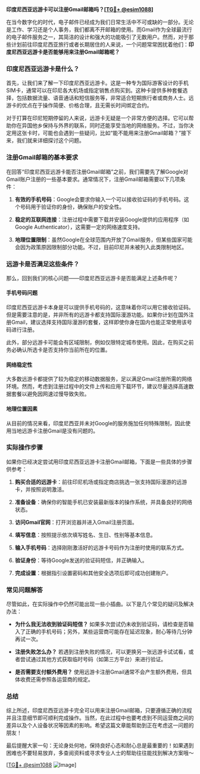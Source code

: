 **印度尼西亚远游卡可以注册Gmail邮箱吗？[[TG💪+ @esim1088](https://t.me/s/esim1088)]**

在当今数字化的时代，电子邮件已经成为我们日常生活中不可或缺的一部分。无论是工作、学习还是个人事务，我们都离不开邮箱的使用。而Gmail作为全球最流行的电子邮件服务之一，其简洁的设计和强大的功能吸引了无数用户。然而，对于那些计划前往印度尼西亚旅行或者长期居住的人来说，一个问题常常困扰着他们：**印度尼西亚远游卡是否能够用来注册Gmail邮箱呢？**

### **印度尼西亚远游卡是什么？**

首先，让我们来了解一下印度尼西亚远游卡。这是一种专为国际游客设计的手机SIM卡，通常可以在印尼各大机场或指定销售点购买到。这种卡提供多种套餐选择，包括数据流量、语音通话和短信服务等，非常适合短期旅行者或商务人士。远游卡的优点在于操作简便、价格合理，且无需长时间绑定合约。

对于打算在印尼短期停留的人来说，远游卡无疑是一个非常方便的选择。它可以帮助你在异国他乡保持与外界的联系，同时还能享受当地的网络服务。不过，当你决定用这张卡时，可能也会遇到一些疑问，比如“能不能用来注册Gmail邮箱？”接下来，我们就来详细探讨这个问题。

### **注册Gmail邮箱的基本要求**

在回答“印度尼西亚远游卡能否注册Gmail邮箱”之前，我们需要先了解Google对Gmail账户注册的一些基本要求。通常情况下，注册Gmail邮箱需要以下几项条件：

1. **有效的手机号码**：Google会要求你输入一个可以接收验证码的手机号码。这个号码用于验证你的身份，确保账户的安全性。
   
2. **稳定的互联网连接**：注册过程中需要下载并安装Google提供的应用程序（如Google Authenticator），这需要一定的网络速度支持。

3. **地理位置限制**：虽然Google在全球范围内开放了Gmail服务，但某些国家可能会因为政策原因限制部分功能。不过，目前印尼并未被列入此类限制地区。

### **远游卡是否满足这些条件？**

那么，回到我们的核心问题——印度尼西亚远游卡是否能满足上述条件呢？

#### **手机号码问题**
印度尼西亚远游卡本身是可以提供手机号码的，这意味着你可以用它接收验证码。但是需要注意的是，并非所有的远游卡都支持国际漫游功能。如果你计划在国外注册Gmail，建议选择支持国际漫游的套餐，这样即使你身在国内也能正常使用该号码进行注册。

此外，部分远游卡可能会有区域限制，例如仅限特定城市使用。因此，在购买之前务必确认所选卡是否支持你当前所在的位置。

#### **网络稳定性**
大多数远游卡都提供了较为稳定的移动数据服务，足以满足Gmail注册所需的网络环境。然而，考虑到注册过程中的文件上传和应用下载环节，建议尽量选择高速数据套餐以避免因网速过慢导致失败。

#### **地理位置因素**
从目前的情况来看，印度尼西亚并未对Google的服务施加任何特殊限制，因此使用当地远游卡注册Gmail是没有问题的。

### **实际操作步骤**

如果你已经决定尝试用印度尼西亚远游卡注册Gmail邮箱，下面是一些具体的步骤供参考：

1. **购买合适的远游卡**：前往印尼机场或指定商店挑选一张支持国际漫游的远游卡，并按照说明激活。

2. **准备设备**：确保你的智能手机已安装最新版本的操作系统，并具备良好的网络状态。

3. **访问Gmail官网**：打开浏览器并进入Gmail注册页面。

4. **填写信息**：按照提示依次填写姓名、生日、性别等基本信息。

5. **输入手机号码**：选择刚刚激活好的远游卡号码作为注册时使用的联系方式。

6. **验证身份**：等待Google发送的验证码短信，并正确输入。

7. **完成设置**：根据指引设置密码和其他安全选项后即可成功创建账户。

### **常见问题解答**

尽管如此，在实际操作中仍然可能出现一些小插曲。以下是几个常见的疑问及解决办法：

- **为什么我无法收到验证码短信？**
  如果多次尝试仍未收到验证码，请检查是否输入了正确的手机号码；另外，某些运营商可能存在延迟现象，耐心等待几分钟再试一次。

- **注册失败怎么办？**
  若遇到注册失败的情况，可以更换另一张远游卡试试看，或者尝试通过其他方式获取临时号码（如第三方平台）来进行验证。

- **是否需要支付额外费用？**
  使用远游卡注册Gmail通常不会产生额外费用，但具体收费还需参照各运营商的规定。

### **总结**

综上所述，印度尼西亚远游卡完全可以用来注册Gmail邮箱，只要遵循正确的流程并且注意细节即可顺利完成操作。当然，在此过程中也要考虑到不同运营商之间的差异以及个人设备状况等因素的影响。希望这篇文章能帮助到正在考虑这一问题的朋友！

最后提醒大家一句：无论身处何地，保持良好心态和耐心总是最重要的！如果遇到困难也不要轻易放弃，多查阅资料或寻求专业人士的帮助往往能找到解决方案哦～

[[TG💪+ @esim1088](https://t.me/s/esim1088) ![Image](https://i.postimg.cc/4NQfJmqS/Snipaste-2025-05-13-00-14-12.png)]